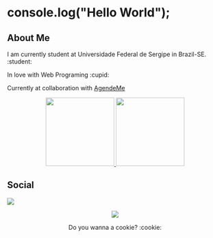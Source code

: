 <h1>console.log("Hello World");</h1>
<h2>About Me</h2>
<p>I am currently student at Universidade Federal de Sergipe in Brazil-SE. :student:</p>
<p>In love with Web Programing :cupid: </p>
<!-- <p>I Like to build anything with any technology, always trying to learn more.</p> -->
<p>Currently at collaboration with <a href="https://github.com/marcosdosea/AgendeMe">AgendeMe</a><p>
<!--
<div>
 <h2>Check which technologies I've worked on<h2>
  <img align="center" alt="Bootstrap" height="30" width="40" src="https://profilinator.rishav.dev/skills-assets/bootstrap-plain.svg" />
  <img align="center" alt="Javascript" height="30" width="40" src="https://cdn.jsdelivr.net/gh/devicons/devicon/icons/javascript/javascript-original.svg">
  <img align="center" alt="HTM" height="30" width="40" src="https://raw.githubusercontent.com/devicons/devicon/master/icons/html5/html5-original.svg">
  <img align="center" alt="CCS" height="30" width="40" src="https://raw.githubusercontent.com/devicons/devicon/master/icons/css3/css3-original.svg">
  <img align="center" alt="Javinha" height="30" width="40" src="https://cdn.jsdelivr.net/gh/devicons/devicon/icons/java/java-original.svg" />
  <img align="center" alt="C++" height="30" width="40" src="https://profilinator.rishav.dev/skills-assets/cplusplus-original.svg" />
  <img align="center" alt="PHP" height="30" width="40" src="https://profilinator.rishav.dev/skills-assets/php-original.svg" />
  <img align="center" alt="Python" height="30" width="40" src="https://profilinator.rishav.dev/skills-assets/python-original.svg" />
</div>
</br>
-->
<div align="center">
  <a href="https://github.com/ms-daniel">
  <img height="160em" src="https://github-readme-stats.vercel.app/api?username=lauro-ss&show_icons=true&theme=transparent&include_all_commits=true&count_private=true&cache_seconds=20000&text_color=ffffff&custom_title=Lauro%20Santana'%20Github%20Stats"/>
  <img height="160em" src="https://github-readme-stats.vercel.app/api/top-langs/?username=lauro-ss&layout=compact&theme=transparent&text_color=ffffff"/>
  </a>
</div>
<h2>Social</h2>

<a href="https://www.linkedin.com/in/lauro-santana-silva-444608229/" target="_blank"><img src="https://img.shields.io/badge/-LinkedIn-%230077B5?style=for-the-badge&logo=linkedin&logoColor=white" target="_blank"></a>
   <div align="center">
<img src="https://komarev.com/ghpvc/?username=lauro-ss&&style=flat-square" align="center" />
</div>  
<p align="center">Do you wanna a cookie? :cookie:</p>
